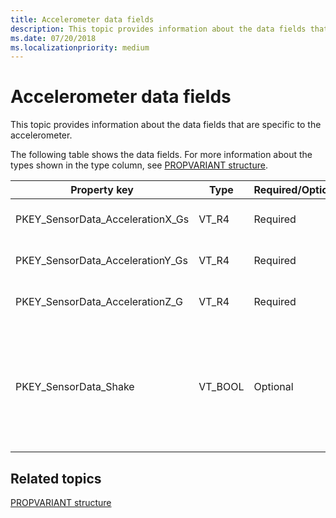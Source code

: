 ```yaml
---
title: Accelerometer data fields
description: This topic provides information about the data fields that are specific to the accelerometer.
ms.date: 07/20/2018
ms.localizationpriority: medium
---
```


# Accelerometer data fields


This topic provides information about the data fields that are specific to the accelerometer.

The following table shows the data fields. For more information about the types shown in the type column, see [PROPVARIANT structure](/windows/win32/api/propidlbase/ns-propidlbase-propvariant).

|Property key|Type|Required/Optional|Description|
| --- | --- | --- | --- |
|PKEY_SensorData_AccelerationX_Gs|VT_R4|Required|The x-axis acceleration in g’s.|
|PKEY_SensorData_AccelerationY_Gs|VT_R4|Required|The y-axis acceleration in g’s.|
|PKEY_SensorData_AccelerationZ_G|VT_R4|Required|The z-axis acceleration in g’s.|
|PKEY_SensorData_Shake|VT_BOOL|Optional|An indication that a shake has been detected by the accelerometer. This must be true if the data field is sent up.|

 

## Related topics


[PROPVARIANT structure](/windows/win32/api/propidlbase/ns-propidlbase-propvariant)

 

